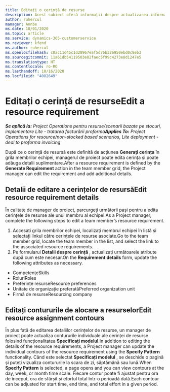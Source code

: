 ```yaml
---
title: Editați o cerință de resurse
description: Acest subiect oferă informații despre actualizarea informațiilor de cerințe de resursă.
author: ruhercul
manager: Annbe
ms.date: 10/01/2020
ms.topic: article
ms.service: dynamics-365-customerservice
ms.reviewer: kfend
ms.author: ruhercul
ms.openlocfilehash: c8ac11d45c1d28967eaf5d76b326950ebd0c8eb3
ms.sourcegitcommit: 11a61db54119503e82faec5f99c4273e8d1247e5
ms.translationtype: HT
ms.contentlocale: ro-RO
ms.lasthandoff: 10/16/2020
ms.locfileid: "4082649"
---
```

# <a name="edit-a-resource-requirement"></a><span data-ttu-id="c2294-103">Editați o cerință de resurse</span><span class="sxs-lookup"><span data-stu-id="c2294-103">Edit a resource requirement</span></span>

<span data-ttu-id="c2294-104">_**Se aplică la:** Project Operations pentru resurse/scenarii bazate pe stocuri, implementare Lite - tratarea facturării proforma_</span><span class="sxs-lookup"><span data-stu-id="c2294-104">_**Applies To:** Project Operations for resource/non-stocked based scenarios, Lite deployment - deal to proforma invoicing_</span></span>

<span data-ttu-id="c2294-105">După ce o cerință de resursă este definită de acțiunea **Generați cerința** în grila membrilor echipei, managerul de proiect poate edita cerința și poate adăuga detalii suplimentare.</span><span class="sxs-lookup"><span data-stu-id="c2294-105">After a resource requirement is defined by the **Generate Requirement** action in the team member grid, the Project manager can edit the requirement and add additional details.</span></span>

## <a name="edit-resource-requirement-details"></a><span data-ttu-id="c2294-106">Detalii de editare a cerințelor de resursă</span><span class="sxs-lookup"><span data-stu-id="c2294-106">Edit resource requirement details</span></span>

<span data-ttu-id="c2294-107">În calitate de manager de proiect, parcurgeți următorii pași pentru a edita cerințele de resurse ale unui membru al echipei.</span><span class="sxs-lookup"><span data-stu-id="c2294-107">As a Project manager, complete the following steps to edit a team member’s resource requirement.</span></span>

1. <span data-ttu-id="c2294-108">Accesați grila membrilor echipei, localizați membrul echipei în listă și selectați linkul către cerințele de resurse asociate.</span><span class="sxs-lookup"><span data-stu-id="c2294-108">Go to the team member grid, locate the team member in the list, and select the link to the associated resource requirements.</span></span>
2. <span data-ttu-id="c2294-109">Pe formularul **Detalii despre cerință** , actualizați următoarele atribute după cum este necesar.</span><span class="sxs-lookup"><span data-stu-id="c2294-109">On the **Requirement details** form, update the following attributes as necessary.</span></span>

- <span data-ttu-id="c2294-110">Competențe</span><span class="sxs-lookup"><span data-stu-id="c2294-110">Skills</span></span>
- <span data-ttu-id="c2294-111">Roluri</span><span class="sxs-lookup"><span data-stu-id="c2294-111">Roles</span></span>
- <span data-ttu-id="c2294-112">Preferințe resurse</span><span class="sxs-lookup"><span data-stu-id="c2294-112">Resource preferences</span></span>
- <span data-ttu-id="c2294-113">Unitate de organizație preferată</span><span class="sxs-lookup"><span data-stu-id="c2294-113">Preferred organization unit</span></span>
- <span data-ttu-id="c2294-114">Firmă de resurse</span><span class="sxs-lookup"><span data-stu-id="c2294-114">Resourcing company</span></span>

## <a name="edit-resource-assignment-contours"></a><span data-ttu-id="c2294-115">Editați contururile de alocare a resurselor</span><span class="sxs-lookup"><span data-stu-id="c2294-115">Edit resource assignment contours</span></span>

<span data-ttu-id="c2294-116">În plus față de editarea detaliilor cerințelor de resurse, un manager de proiect poate actualiza contururile individuale ale cerinței de resurse folosind funcționalitatea **Specificați modelul**.</span><span class="sxs-lookup"><span data-stu-id="c2294-116">In addition to editing the details of the resource requirements, a Project manager can update the individual contours of the resource requirement using the **Specify Pattern** functionality.</span></span> <span data-ttu-id="c2294-117">Când este selectat **Specificați modelul** , se deschide o pagină și puteți vizualiza contururile la scara de zi, săptămână sau lună.</span><span class="sxs-lookup"><span data-stu-id="c2294-117">When **Specify Pattern** is selected, a page opens and you can view contours at the day, week, or month time scale.</span></span> <span data-ttu-id="c2294-118">Fiecare contur poate fi ajustat pentru ora de început, ora de sfârșit și efortul total într-o perioadă dată.</span><span class="sxs-lookup"><span data-stu-id="c2294-118">Each contour can be adjusted for start time, end time, and total effort in a given period.</span></span>